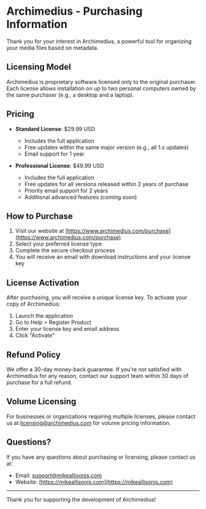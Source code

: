 # Archimedius - Purchasing Information

Thank you for your interest in Archimedius, a powerful tool for organizing your media files based on metadata.

## Licensing Model

Archimedius is proprietary software licensed only to the original purchaser. Each license allows installation on up to two personal computers owned by the same purchaser (e.g., a desktop and a laptop).

## Pricing

- **Standard License**: $29.99 USD

  - Includes the full application
  - Free updates within the same major version (e.g., all 1.x updates)
  - Email support for 1 year

- **Professional License**: $49.99 USD
  - Includes the full application
  - Free updates for all versions released within 2 years of purchase
  - Priority email support for 2 years
  - Additional advanced features (coming soon)

## How to Purchase

1. Visit our website at [https://www.archimedius.com/purchase](https://www.archimedius.com/purchase)
2. Select your preferred license type
3. Complete the secure checkout process
4. You will receive an email with download instructions and your license key

## License Activation

After purchasing, you will receive a unique license key. To activate your copy of Archimedius:

1. Launch the application
2. Go to Help > Register Product
3. Enter your license key and email address
4. Click "Activate"

## Refund Policy

We offer a 30-day money-back guarantee. If you're not satisfied with Archimedius for any reason, contact our support team within 30 days of purchase for a full refund.

## Volume Licensing

For businesses or organizations requiring multiple licenses, please contact us at [licensing@archimedius.com](mailto:licensing@archimedius.com) for volume pricing information.

## Questions?

If you have any questions about purchasing or licensing, please contact us at:

- Email: [support@mikeallisonjs.com](mailto:support@mikeallisonjs.com)
- Website: [https://mikeallisonjs.com](https://mikeallisonjs.com)

---

Thank you for supporting the development of Archimedius!
